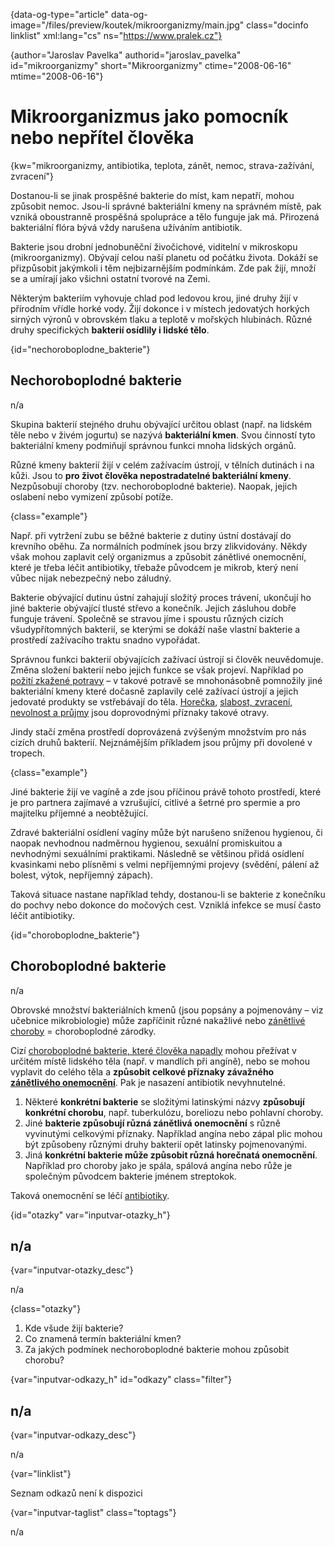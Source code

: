 
{data-og-type="article" data-og-image="/files/preview/koutek/mikroorganizmy/main.jpg" class="docinfo linklist" xml:lang="cs" ns="https://www.pralek.cz"}

{author="Jaroslav Pavelka" authorid="jaroslav_pavelka" id="mikroorganizmy" short="Mikroorganizmy" ctime="2008-06-16" mtime="2008-06-16"}

# Mikroorganizmus jako pomocník nebo nepřítel člověka

<!-- generated attribute kw by user_udpatekw.sh on 2019-01-10, do not edit -->

{kw="mikroorganizmy, antibiotika, teplota, zánět, nemoc, strava-zažívání, zvracení"}

Dostanou-li se jinak prospěšné bakterie do míst, kam nepatří, mohou způsobit nemoc. Jsou-li správné bakteriální kmeny na správném místě, pak vzniká oboustranně prospěšná spolupráce a tělo funguje jak má. Přirozená bakteriální flóra bývá vždy narušena užíváním antibiotik.

Bakterie jsou drobní jednobuněční živočichové, viditelní v mikroskopu (mikroorganizmy). Obývají celou naší planetu od počátku života. Dokáží se přizpůsobit jakýmkoli i těm nejbizarnějším podmínkám. Zde pak žijí, množí se a umírají jako všichni ostatní tvorové na Zemi.

Některým bakteriím vyhovuje chlad pod ledovou krou, jiné druhy žijí v přírodním vřídle horké vody. Žijí dokonce i v místech jedovatých horkých sirných výronů v obrovském tlaku a teplotě v mořských hlubinách. Různé druhy specifických **bakterií osídlily i lidské tělo**.

{id="nechoroboplodne_bakterie"}

## Nechoroboplodné bakterie

n/a

Skupina bakterií stejného druhu obývající určitou oblast (např. na lidském těle nebo v živém jogurtu) se nazývá **bakteriální kmen**. Svou činností tyto bakteriální kmeny podmiňují správnou funkci mnoha lidských orgánů.

Různé kmeny bakterií žijí v celém zažívacím ústrojí, v tělních dutinách i na kůži. Jsou to **pro život člověka nepostradatelné bakteriální kmeny**. Nezpůsobují choroby (tzv. nechoroboplodné bakterie). Naopak, jejich oslabení nebo vymizení způsobí potíže.

{class="example"}

Např. při vytržení zubu se běžné bakterie z dutiny ústní dostávají do krevního oběhu. Za normálních podmínek jsou brzy zlikvidovány. Někdy však mohou zaplavit celý organizmus a způsobit zánětlivé onemocnění, které je třeba léčit antibiotiky, třebaže původcem je mikrob, který není vůbec nijak nebezpečný nebo záludný.  
  
Bakterie obývající dutinu ústní zahajují složitý proces trávení, ukončují ho jiné bakterie obývající tlusté střevo a konečník. Jejich zásluhou dobře funguje trávení. Společně se stravou jíme i spoustu různých cizích všudypřítomných bakterií, se kterými se dokáží naše vlastní bakterie a prostředí zažívacího traktu snadno vypořádat.

Správnou funkci bakterií obývajících zažívací ústrojí si člověk neuvědomuje. Změna složení bakterií nebo jejich funkce se však projeví. Například po [požití zkažené potravy][1] – v takové potravě se mnohonásobně pomnožily jiné bakteriální kmeny které dočasně zaplavily celé zažívací ústrojí a jejich jedovaté produkty se vstřebávají do těla. [Horečka][2], [slabost, zvracení, nevolnost a průjmy][1] jsou doprovodnými příznaky takové otravy.

Jindy stačí změna prostředí doprovázená zvýšeným množstvím pro nás cizích druhů bakterií. Nejznámějším příkladem jsou průjmy při dovolené v tropech.

{class="example"}

Jiné bakterie žijí ve vagíně a zde jsou příčinou právě tohoto prostředí, které je pro partnera zajímavé a vzrušující, citlivé a šetrné pro spermie a pro majitelku příjemné a neobtěžující.  
  
Zdravé bakteriální osídlení vagíny může být narušeno sníženou hygienou, či naopak nevhodnou nadměrnou hygienou, sexuální promiskuitou a nevhodnými sexuálními praktikami. Následně se většinou přidá osídlení kvasinkami nebo plísněmi s velmi nepříjemnými projevy (svědění, pálení až bolest, výtok, nepříjemný zápach).  
  
Taková situace nastane například tehdy, dostanou-li se bakterie z konečníku do pochvy nebo dokonce do močových cest. Vzniklá infekce se musí často léčit antibiotiky.

{id="choroboplodne_bakterie"}

## Choroboplodné bakterie

n/a

Obrovské množství bakteriálních kmenů (jsou popsány a pojmenovány – viz učebnice mikrobiologie) může zapříčinit různé nakažlivé nebo [zánětlivé choroby][3] = choroboplodné zárodky.

Cizí [choroboplodné bakterie, které člověka napadly][2] mohou přežívat v určitém místě lidského těla (např. v mandlích při angíně), nebo se mohou vyplavit do celého těla a **způsobit celkové příznaky závažného [zánětlivého onemocnění][4]**. Pak je nasazení antibiotik nevyhnutelné.

  1. Některé **konkrétní bakterie** se složitými latinskými názvy **způsobují konkrétní chorobu**, např. tuberkulózu, boreliozu nebo pohlavní choroby.
  2. Jiné **bakterie způsobují různá zánětlivá onemocnění** s různě vyvinutými celkovými příznaky. Například angína nebo zápal plic mohou být způsobeny různými druhy bakterií opět latinsky pojmenovanými.
  3. Jiná **konkrétní bakterie může způsobit různá horečnatá onemocnění**. Například pro choroby jako je spála, spálová angína nebo růže je společným původcem bakterie jménem streptokok.

Taková onemocnění se léčí [antibiotiky][5].

{id="otazky" var="inputvar-otazky_h"}

## n/a

{var="inputvar-otazky_desc"}

n/a

{class="otazky"}

  1. Kde všude žijí bakterie?
  2. Co znamená termín bakteriální kmen?
  3. Za jakých podmínek nechoroboplodné bakterie mohou způsobit chorobu?

{var="inputvar-odkazy_h" id="odkazy" class="filter"}

## n/a

{var="inputvar-odkazy_desc"}

n/a

{var="linklist"}

Seznam odkazů není k dispozici

{var="inputvar-taglist" class="toptags"}

n/a

 [1]: funkcni_poruchy_traveni
 [2]: teplota
 [3]: bolest_v_krku_angina
 [4]: zanet
 [5]: antibiotika

